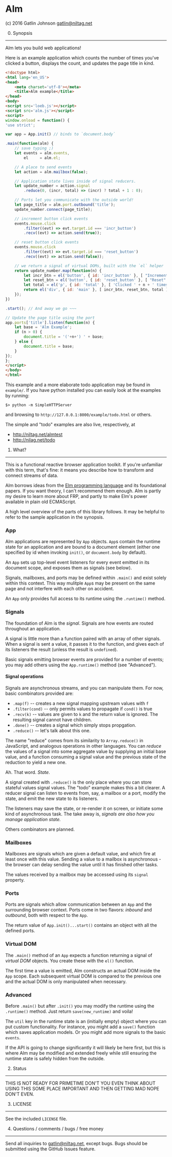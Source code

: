 Alm
===

(c) 2016 Gatlin Johnson <gatlin@niltag.net>

0. Synopsis
---

Alm lets you build web applications!

Here is an example application which counts the number of times you've clicked
a button, displays the count, and updates the page title in kind.

```html
<!doctype html>
<html lang='en_US'>
<head>
    <meta charset='utf-8'></meta>
    <title>Alm example</title>
</head>
<body>
<script src='loeb.js'></script>
<script src='alm.js'></script>
<script>
window.onload = function() {
'use strict';

var app = App.init() // binds to `document.body`

.main(function(alm) {
    // save typing ;)
    let events = alm.events,
        el     = alm.el;

    // A place to send events
    let action = alm.mailbox(false);

    // Application state lives inside of signal reducers.
    let update_number = action.signal
        .reduce(0, (incr, total) => (incr) ? total + 1 : 0);

    // Ports let you communicate with the outside world!
    let page_title = alm.port.outbound('title');
    update_number.connect(page_title);

    // increment button click events
    events.mouse.click
        .filter((evt) => evt.target.id === 'incr_button')
        .recv((evt) => action.send(true));

    // reset button click events
    events.mouse.click
        .filter((evt) => evt.target.id === 'reset_button')
        .recv((evt) => action.send(false));

    // we return a signal of virtual DOMs, built with the `el` helper
    return update_number.map(function(n) {
        let incr_btn = el('button', { id: 'incr_button' }, [ "Increment!" ]);
        let reset_btn = el('button', { id: 'reset_button' }, [ "Reset" ]);
        let total = el('p', { id: 'total' }, [ 'Clicked ' + n + ' times']);
        return el('div', { id: 'main' }, [ incr_btn, reset_btn, total ]);
    });
})

.start(); // And away we go ~~~

// Update the page title using the port
app.ports['title'].listen(function(n) {
    let base = 'Alm Example';
    if (n > 0) {
        document.title = '('+n+') ' + base;
    } else {
        document.title = base;
    }
});
};
</script>
</body>
</html>
```

This example and a more elaborate todo application may be found in `example/`.
If you have python installed you can easily look at the examples by running:

    $> python -m SimpleHTTPServer

and browsing to `http://127.0.0.1:8000/example/todo.html` or others.

The simple and "todo" examples are also live, respectively, at

  - http://niltag.net/almtest
  - http://nilag.net/todo

1. What?
---

This is a functional reactive browser application toolkit. If you're unfamiliar
with this term, that's fine: it means you describe how to transform and connect
streams of data.

Alm borrows ideas from the [Elm programming language][elm] and its foundational
papers. If you want theory, I can't recommend them enough. Alm is partly my
desire to learn more about FRP, and partly to make Elm's power available in
plain old ECMAScript.

A high level overview of the parts of this library follows. It may be helpful
to refer to the sample application in the synopsis.

### App

Alm applications are represented by `App` objects. `App`s contain the runtime
state for an application and are bound to a document element (either one
specified by id when invoking `init()`, or `document.body` by default).

An `App` sets up top-level event listeners for every event emitted in its
document scope, and exposes them as signals (see below).

Signals, mailboxes, and ports may be defined within `.main()` and exist solely
within this context. This way mulitple `App`s may be present on the same page
and not interfere with each other on accident.

An `App` only provides full access to its runtime using the `.runtime()`
method.

### Signals

The foundation of Alm is the *signal*. Signals are how events are routed
throughout an application.

A signal is little more than a function paired with an array of other signals.
When a signal is sent a value, it passes it to the function, and gives each of
its listeners the result (unless the result is `undefined`).

Basic signals emitting browser events are provided for a number of events; you
may add others using the `App.runtime()` method (see "Advanced").

#### Signal operations

Signals are asynchronous streams, and you can manipulate them. For now, basic
combinators provided are:

  - `.map(f)` -- creates a new signal mapping upstream values with `f`
  - `.filter(cond)` -- only permits values to propagate if `cond()` is true
  - `.recv(k)` -- values are given to `k` and the return value is ignored. The
    resulting signal cannot have children.
  - `.done()` -- creates a signal which simply stops propgation.
  - `.reduce()` -- let's talk about this one.

The name "reduce" comes from its similarity to `Array.reduce()` in JavaScript,
and analogous operations in other languages. You can *reduce* the values of a
signal into some aggregate value by supplying an initial base value, and a
function consuming a signal value and the previous state of the reduction to
yield a new one.

Ah. That word. *State*.

A signal created with `.reduce()` is the only place where you can store
stateful values signal values. The "todo" example makes this a bit clearer. A
reducer signal can listen to events from, say, a mailbox or a port, modify the
state, and emit the new state to its listeners.

The listeners may save the state, or re-render it on screen, or initiate some
kind of asynchronous task. The take away is, *signals are also how you manage
application state.*

Others combinators are planned.

### Mailboxes

Mailboxes are signals which are given a default value, and which fire at least
once with this value. Sending a value to a mailbox is asynchronous - the
browser can delay sending the value until it has finished other tasks.

The values received by a mailbox may be accessed using its `signal` property.

### Ports

Ports are signals which allow communication between an `App` and the
surrounding browser context. Ports come in two flavors: *inbound* and
*outbound*, both with respect to the `App`.

The return value of `App.init()...start()` contains an object with all the
defined ports.

### Virtual DOM

The `.main()` method of an `App` expects a function returning a signal of
*virtual DOM* objects. You create these with the `el()` function.

The first time a value is emitted, Alm constructs an actual DOM inside the
`App` scope. Each subsequent virtual DOM is compared to the previous one and
the actual DOM is only manipulated when necessary.

### Advanced

Before `.main()` but after `.init()` you may modify the runtime using the
`.runtime()` method. Just return `save(new_runtime)` and voila!

The `util` key in the runtime state is an (initially empty) object where you
can put custom functionality. For instance, you might add a `save()` function
which saves application models. Or you might add more signals to the basic
`events`.

If the API is going to change significantly it will likely be here first, but
this is where Alm may be modified and extended freely while still ensuring the
runtime state is safely hidden from the outside.

2. Status
---

THIS IS NOT READY FOR PRIMETIME DON'T YOU EVEN THINK ABOUT USING THIS SOME
PLACE IMPORTANT AND THEN GETTING MAD NOPE DON'T EVEN.

3. LICENSE
---

See the included `LICENSE` file.

4. Questions / comments / bugs / free money
---

Send all inquiries to <gatlin@niltag.net>, except bugs. Bugs should be
submitted using the GitHub Issues feature.

[elm]: http://elm-lang.org
